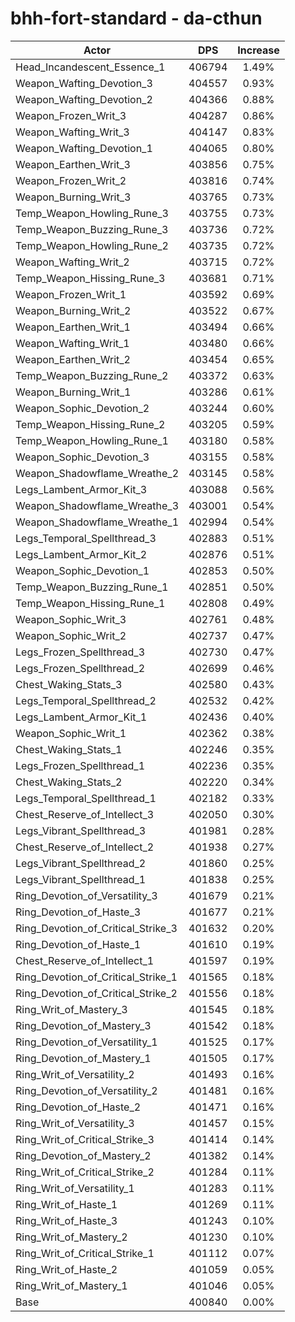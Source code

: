 # bhh-fort-standard - da-cthun
| Actor | DPS | Increase |
|---|:---:|:---:|
|Head_Incandescent_Essence_1|406794|1.49%|
|Weapon_Wafting_Devotion_3|404557|0.93%|
|Weapon_Wafting_Devotion_2|404366|0.88%|
|Weapon_Frozen_Writ_3|404287|0.86%|
|Weapon_Wafting_Writ_3|404147|0.83%|
|Weapon_Wafting_Devotion_1|404065|0.80%|
|Weapon_Earthen_Writ_3|403856|0.75%|
|Weapon_Frozen_Writ_2|403816|0.74%|
|Weapon_Burning_Writ_3|403765|0.73%|
|Temp_Weapon_Howling_Rune_3|403755|0.73%|
|Temp_Weapon_Buzzing_Rune_3|403736|0.72%|
|Temp_Weapon_Howling_Rune_2|403735|0.72%|
|Weapon_Wafting_Writ_2|403715|0.72%|
|Temp_Weapon_Hissing_Rune_3|403681|0.71%|
|Weapon_Frozen_Writ_1|403592|0.69%|
|Weapon_Burning_Writ_2|403522|0.67%|
|Weapon_Earthen_Writ_1|403494|0.66%|
|Weapon_Wafting_Writ_1|403480|0.66%|
|Weapon_Earthen_Writ_2|403454|0.65%|
|Temp_Weapon_Buzzing_Rune_2|403372|0.63%|
|Weapon_Burning_Writ_1|403286|0.61%|
|Weapon_Sophic_Devotion_2|403244|0.60%|
|Temp_Weapon_Hissing_Rune_2|403205|0.59%|
|Temp_Weapon_Howling_Rune_1|403180|0.58%|
|Weapon_Sophic_Devotion_3|403155|0.58%|
|Weapon_Shadowflame_Wreathe_2|403145|0.58%|
|Legs_Lambent_Armor_Kit_3|403088|0.56%|
|Weapon_Shadowflame_Wreathe_3|403001|0.54%|
|Weapon_Shadowflame_Wreathe_1|402994|0.54%|
|Legs_Temporal_Spellthread_3|402883|0.51%|
|Legs_Lambent_Armor_Kit_2|402876|0.51%|
|Weapon_Sophic_Devotion_1|402853|0.50%|
|Temp_Weapon_Buzzing_Rune_1|402851|0.50%|
|Temp_Weapon_Hissing_Rune_1|402808|0.49%|
|Weapon_Sophic_Writ_3|402761|0.48%|
|Weapon_Sophic_Writ_2|402737|0.47%|
|Legs_Frozen_Spellthread_3|402730|0.47%|
|Legs_Frozen_Spellthread_2|402699|0.46%|
|Chest_Waking_Stats_3|402580|0.43%|
|Legs_Temporal_Spellthread_2|402532|0.42%|
|Legs_Lambent_Armor_Kit_1|402436|0.40%|
|Weapon_Sophic_Writ_1|402362|0.38%|
|Chest_Waking_Stats_1|402246|0.35%|
|Legs_Frozen_Spellthread_1|402236|0.35%|
|Chest_Waking_Stats_2|402220|0.34%|
|Legs_Temporal_Spellthread_1|402182|0.33%|
|Chest_Reserve_of_Intellect_3|402050|0.30%|
|Legs_Vibrant_Spellthread_3|401981|0.28%|
|Chest_Reserve_of_Intellect_2|401938|0.27%|
|Legs_Vibrant_Spellthread_2|401860|0.25%|
|Legs_Vibrant_Spellthread_1|401838|0.25%|
|Ring_Devotion_of_Versatility_3|401679|0.21%|
|Ring_Devotion_of_Haste_3|401677|0.21%|
|Ring_Devotion_of_Critical_Strike_3|401632|0.20%|
|Ring_Devotion_of_Haste_1|401610|0.19%|
|Chest_Reserve_of_Intellect_1|401597|0.19%|
|Ring_Devotion_of_Critical_Strike_1|401565|0.18%|
|Ring_Devotion_of_Critical_Strike_2|401556|0.18%|
|Ring_Writ_of_Mastery_3|401545|0.18%|
|Ring_Devotion_of_Mastery_3|401542|0.18%|
|Ring_Devotion_of_Versatility_1|401525|0.17%|
|Ring_Devotion_of_Mastery_1|401505|0.17%|
|Ring_Writ_of_Versatility_2|401493|0.16%|
|Ring_Devotion_of_Versatility_2|401481|0.16%|
|Ring_Devotion_of_Haste_2|401471|0.16%|
|Ring_Writ_of_Versatility_3|401457|0.15%|
|Ring_Writ_of_Critical_Strike_3|401414|0.14%|
|Ring_Devotion_of_Mastery_2|401382|0.14%|
|Ring_Writ_of_Critical_Strike_2|401284|0.11%|
|Ring_Writ_of_Versatility_1|401283|0.11%|
|Ring_Writ_of_Haste_1|401269|0.11%|
|Ring_Writ_of_Haste_3|401243|0.10%|
|Ring_Writ_of_Mastery_2|401230|0.10%|
|Ring_Writ_of_Critical_Strike_1|401112|0.07%|
|Ring_Writ_of_Haste_2|401059|0.05%|
|Ring_Writ_of_Mastery_1|401046|0.05%|
|Base|400840|0.00%|
